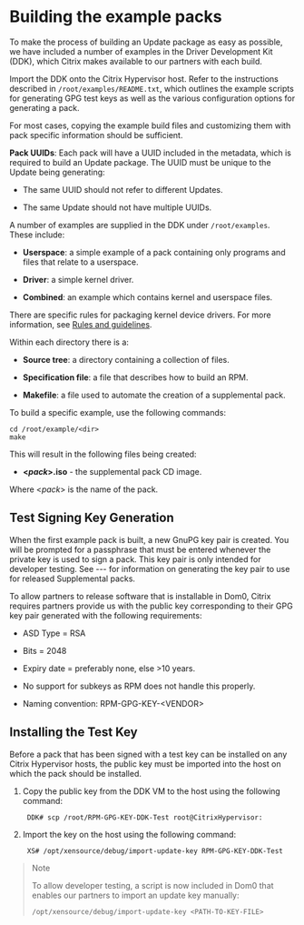 # Building the example packs

To make the process of building an Update package as easy as possible, we have included a number of examples in the Driver Development Kit (DDK), which Citrix makes available to our partners with each build.

Import the DDK onto the Citrix Hypervisor host.
Refer to the instructions described in `/root/examples/README.txt`, which outlines the example scripts for generating GPG test keys as well as the various configuration options for generating a pack.

For most cases, copying the example build files and customizing them with pack specific information should be sufficient.

**Pack UUIDs**: Each pack will have a UUID included in the metadata, which is required to build an Update package.
The UUID must be unique to the Update being generating:

-  The same UUID should not refer to different Updates.

-  The same Update should not have multiple UUIDs.

A number of examples are supplied in the DDK under `/root/examples`.
These include:

-  **Userspace**: a simple example of a pack containing only programs and files that relate to a userspace.

-  **Driver**: a simple kernel driver.

-  **Combined**: an example which contains kernel and userspace files.

There are specific rules for packaging kernel device drivers.
For more information, see [Rules and guidelines](./rules-and-guidelines.md).

Within each directory there is a:

-  **Source tree**: a directory containing a collection of files.

-  **Specification file**: a file that describes how to build an RPM.

-  **Makefile**: a file used to automate the creation of a supplemental pack.

To build a specific example, use the following commands:

    cd /root/example/<dir>
    make

This will result in the following files being created:

-  **&lt;*pack*&gt;.iso** - the supplemental pack CD image.

Where &lt;*pack*&gt; is the name of the pack.

## Test Signing Key Generation

When the first example pack is built, a new GnuPG key pair is created.
You will be prompted for a passphrase that must be entered whenever the
private key is used to sign a pack. This key pair is only intended for
developer testing. See --- for information on generating the key pair to
use for released Supplemental packs.

To allow partners to release software that is installable in Dom0,
Citrix requires partners provide us with the public key corresponding to
their GPG key pair generated with the following requirements:

-  ASD Type = RSA

-  Bits = 2048

-  Expiry date = preferably none, else &gt;10 years.

-  No support for subkeys as RPM does not handle this properly.

-  Naming convention: RPM-GPG-KEY-&lt;VENDOR&gt;

## Installing the Test Key

Before a pack that has been signed with a test key can be installed on
any Citrix Hypervisor hosts, the public key must be imported into the host on
which the pack should be installed.

1.  Copy the public key from the DDK VM to the host using the following
    command:

         DDK# scp /root/RPM-GPG-KEY-DDK-Test root@CitrixHypervisor:

1.  Import the key on the host using the following command:

         XS# /opt/xensource/debug/import-update-key RPM-GPG-KEY-DDK-Test

> Note
>
> To allow developer testing, a script is now included in Dom0 that enables our partners to import an update key manually:
>
>```bash
>/opt/xensource/debug/import-update-key <PATH-TO-KEY-FILE>
>```